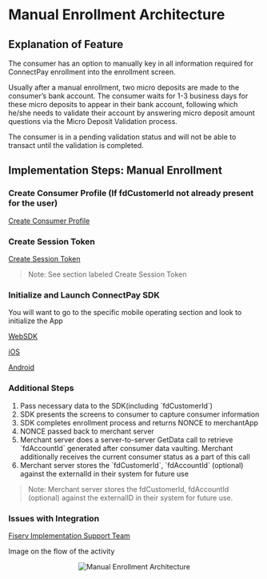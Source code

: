 # Manual Enrollment Architecture

## Explanation of Feature

The consumer has an option to manually key in all information required for ConnectPay enrollment into the enrollment screen.

Usually after a manual enrollment, two micro deposits are made to the consumer’s bank account. The consumer waits for 1-3 business days for these micro deposits to appear in their bank account, following which he/she needs to validate their account by answering micro deposit amount questions via the Micro Deposit Validation process.

The consumer is in a pending validation status and will not be able to transact until the validation is completed.

## Implementation Steps: Manual Enrollment

### Create Consumer Profile (If fdCustomerId not already present for the user) 


[Create Consumer Profile](?path=./docs/implementationguide.md)

### Create Session Token 
[Create Session Token](?path=./docs/implementationguide.md)
>Note: See section labeled Create Session Token

### Initialize and Launch ConnectPay SDK 

You will want to go to the specific mobile operating section and look to initialize the App

[WebSDK](?path=./docs/websdk.md)

[iOS](?path=./docs/iossdk.md)

[Android](?path=./docs/androidsdk.md)


### Additional Steps

<ol>
  <li>Pass necessary data to the SDK(including `fdCustomerId`)</li>
  <li>SDK presents the screens to consumer to capture consumer information</li>
  <li>SDK completes enrollment process and returns NONCE to merchantApp</li>
  <li>NONCE passed back to merchant server</li>
  <li>Merchant server does a server-to-server GetData call to retrieve `fdAccountId` generated after consumer data vaulting. Merchant additionally receives the current consumer status as a part of this call</li>
  <li>Merchant server stores the `fdCustomerId`, `fdAccountId` (optional) against the externalId in their system for future use</li>
</ol>

>Note: Merchant server stores the fdCustomerId, fdAccountId (optional) against the externalID in their system for future use.

### Issues with Integration

[Fiserv Implementation Support Team](mailto:DL-GBL-VASDelivery@fiserv.com)

Image on the flow of the activity
<center><img src="https://raw.githubusercontent.com/Fiserv/connect-pay/develop/assets/images/Manual Enrollment Arch.png" alt="Manual Enrollment Architecture" class="center"></center>